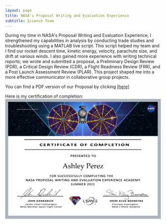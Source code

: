 ```yaml
---
layout: page
title: NASA's Proposal Writing and Evaluation Experience
subtitle: Science Team
---
```


During my time in NASA's Proposal Writing and Evaluation Experience, I strengthened my capabilities in analysis by conducting trade studies and troubleshooting using a MATLAB live script. This script helped my team and I find our rocket descent time, kinetic energy, velocity, parachute size, and drift at various winds. I also gained more experience with writing technical reports; we wrote and submitted a proposal, a Preliminary Design Review (PDR), a Critical Design Review (CDR), a Flight Readiness Review (FRR), and a Post Launch Assessment Review (PLAR). This project shaped me into a more effective communicator in collaborative group projects.

You can find a PDF version of our Proposal by clicking [[here]](NPWEEProposal.pdf)

Here is my certification of completion:
![Certification](NPWEECert.jpg)  

